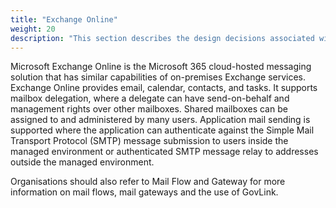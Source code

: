 ```yaml
---
title: "Exchange Online"
weight: 20
description: "This section describes the design decisions associated with Exchange Online for system(s) built using ASD's Blueprint for Secure Cloud."
---
```


Microsoft Exchange Online is the Microsoft 365 cloud-hosted messaging solution that has similar capabilities of on-premises Exchange services. Exchange Online provides email, calendar, contacts, and tasks. It supports mailbox delegation, where a delegate can have send-on-behalf and management rights over other mailboxes. Shared mailboxes can be assigned to and administered by many users. Application mail sending is supported where the application can authenticate against the Simple Mail Transport Protocol (SMTP) message submission to users inside the managed environment or authenticated SMTP message relay to addresses outside the managed environment.

Organisations should also refer to Mail Flow and Gateway for more information on mail flows, mail gateways and the use of GovLink.
